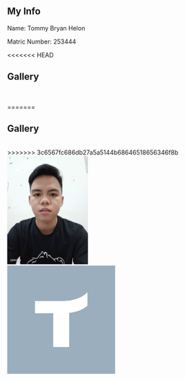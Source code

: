 ## My Info

Name: Tommy Bryan Helon <br>

Matric Number: 253444

<<<<<<< HEAD

## Gallery
<br>

=======
## Gallery
<br>
>>>>>>> 3c6567fc686db27a5a5144b68646518656346f8b
<img src="image/profilePic.png" height="250"><br>

<img src="image/0123456789.jpg" height="250">
